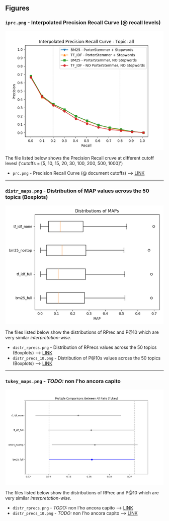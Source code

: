 ## Figures

### `iprc.png` - Interpolated Precision Recall Curve (@ recall levels)
![iprc.png](../figures/iprc.png)

The file listed below shows the Precision Recall cruve at different cutoff levesl ('cutoffs = [5, 10, 15, 20, 30, 100, 200, 500, 1000]')
- `prc.png` - Precision Recall Curve (@ document cutoffs) --> [LINK](../figures/prc.png)
___

### `distr_maps.png` - Distribution of MAP values across the 50 topics (Boxplots)
![prc.png](../figures/distr_maps.png)


The files listed below show the distributions of RPrec and P@10 which are very similar _interpretation-wise_.
- `distr_rprecs.png` - Distribution of RPrecs values across the 50 topics (Boxplots) --> [LINK](../figures/distr_rprecs.png)
- `distr_precs_10.png` - Distribution of P@10s values across the 50 topics (Boxplots) --> [LINK](../figures/distr_precs_10.png)
___

### `tukey_maps.png` - *TODO:* non l'ho ancora capito
![prc.png](../figures/tukey_maps.png)


The files listed below show the distributions of RPrec and P@10 which are very similar _interpretation-wise_.
- `distr_rprecs.png` - *TODO:* non l'ho ancora capito --> [LINK](../figures/tukey_rprecs.png)
- `distr_precs_10.png` - *TODO:* non l'ho ancora capito --> [LINK](../figures/tukey_precs_10.png)
